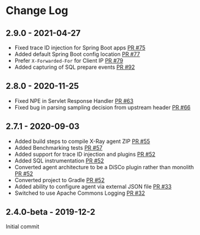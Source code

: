 # Change Log

## 2.9.0 - 2021-04-27
* Fixed trace ID injection for Spring Boot apps [PR #75](https://github.com/aws/aws-xray-java-agent/pull/75)
* Added default Spring Boot config location [PR #77](https://github.com/aws/aws-xray-java-agent/pull/77)
* Prefer `X-Forwarded-For` for Client IP [PR #79](https://github.com/aws/aws-xray-java-agent/pull/79)
* Added capturing of SQL prepare events [PR #92](https://github.com/aws/aws-xray-java-agent/pull/92)

## 2.8.0 - 2020-11-25
* Fixed NPE in Servlet Response Handler [PR #63](https://github.com/aws/aws-xray-java-agent/pull/63)
* Fixed bug in parsing sampling decision from upstream header [PR #66](https://github.com/aws/aws-xray-java-agent/pull/66)

## 2.7.1 - 2020-09-03
* Added build steps to compile X-Ray agent ZIP [PR #55](https://github.com/aws/aws-xray-java-agent/pull/55)
* Added Benchmarking tests [PR #57](https://github.com/aws/aws-xray-java-agent/pull/57)
* Added support for trace ID injection and plugins [PR #52](https://github.com/aws/aws-xray-java-agent/pull/52)
* Added SQL instrumentation [PR #52](https://github.com/aws/aws-xray-java-agent/pull/52)
* Converted agent architecture to be a DiSCo plugin rather than monolith [PR #52](https://github.com/aws/aws-xray-java-agent/pull/52)
* Converted project to Gradle [PR #52](https://github.com/aws/aws-xray-java-agent/pull/52)
* Added ability to configure agent via external JSON file [PR #33](https://github.com/aws/aws-xray-java-agent/pull/33)
* Switched to use Apache Commons Logging [PR #32](https://github.com/aws/aws-xray-java-agent/pull/32)

## 2.4.0-beta - 2019-12-2
Initial commit